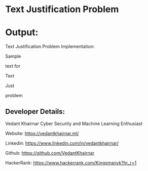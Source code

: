 # Text Justification Problem
# Output:

Text Justification Problem Implementation:

Sample  

text for

Text    

Just    

problem 


## Developer Details:

Vedant Khairnar
  Cyber Security and Machine Learning Enthusiast

Website: https://vedantkhairnar.ml/

Linkedin: https://www.linkedin.com/in/vedantkhairnar/

Github: https://github.com/VedantKhairnar

HackerRank: https://www.hackerrank.com/Kingsmanvk?hr_r=1
